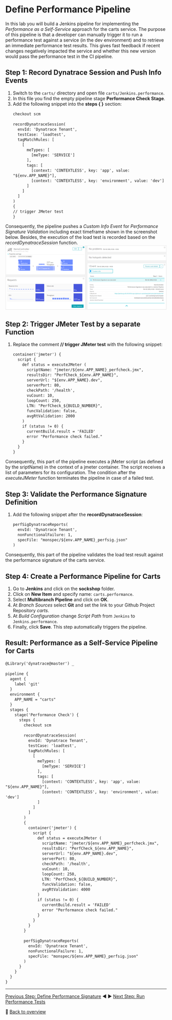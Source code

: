 # Define Performance Pipeline

In this lab you will build a Jenkins pipeline for implementing the *Performance as a Self-Service* approach for the carts service. The purpose of this pipeline is that a developer can manually trigger it to run a performance test against a service (in the dev environment) and to retrieve an immediate performance test results. This gives fast feedback if recent changes negatively impacted the service and whether this new version would pass the performance test in the CI pipeline.

## Step 1: Record Dynatrace Session and Push Info Events
1. Switch to the `carts/` directory and open file `carts/Jenkins.performance`.
1. In this file you find the empty pipeline stage **Performance Check Stage**.
1. Add the following snippet into the **steps { }** section:
    ```
    checkout scm

    recordDynatraceSession(
      envId: 'Dynatrace Tenant',
      testCase: 'loadtest',
      tagMatchRules: [
        [
          meTypes: [
            [meType: 'SERVICE']
          ],
          tags: [
            [context: 'CONTEXTLESS', key: 'app', value: "${env.APP_NAME}"],
            [context: 'CONTEXTLESS', key: 'environment', value: 'dev']
          ]
        ]
      ]
    ) 
    {
    // trigger JMeter test
    }  
    ```
Consequently, the pipeline pushes a *Custom Info Event* for *Performance Signature Validation* including exact timeframe shown in the screenshot below. Besides, the execution of the load test is recorded based on the *recordDynatraceSession* function. 
![performance_signature_event](../assets/performance_signature_event.png)

## Step 2: Trigger JMeter Test by a separate Function
1. Replace the comment **// trigger JMeter test** with the following snippet:
    ```
    container('jmeter') {
      script {
        def status = executeJMeter ( 
          scriptName: "jmeter/${env.APP_NAME}_perfcheck.jmx",
          resultsDir: "PerfCheck_${env.APP_NAME}",
          serverUrl: "${env.APP_NAME}.dev", 
          serverPort: 80,
          checkPath: '/health',
          vuCount: 10,
          loopCount: 250,
          LTN: "PerfCheck_${BUILD_NUMBER}",
          funcValidation: false,
          avgRtValidation: 2000
        )
        if (status != 0) {
          currentBuild.result = 'FAILED'
          error "Performance check failed."
        }
      }
    }
    ```
Consequently, this part of the pipeline executes a jMeter script (as defined by the sriptName) in the context of a jmeter container. The script receives a list of parameters for its configuration. The condition after the *executeJMeter* function terminates the pipeline in case of a failed test.  

## Step 3: Validate the Performance Signature Definition
1. Add the following snippet after the **recordDynatraceSession**:
    ```
    perfSigDynatraceReports(
      envId: 'Dynatrace Tenant', 
      nonFunctionalFailure: 1, 
      specFile: "monspec/${env.APP_NAME}_perfsig.json"
    ) 
    ```
Consequently, this part of the pipeline validates the load test result against the performance signature of the carts service.

## Step 4: Create a Performance Pipeline for Carts
1. Go to  **Jenkins** and click on the **sockshop** folder.
1. Click on **New Item** and specify name: `carts.performance`.
1. Select **Multibranch Pipeline** and click on **OK**.
1. At *Branch Sources* select **Git** and set the link to your Github Project Repository *carts*.
1. At *Build Configuration* change *Script Path* from `Jenkins` to `Jenkins.performance`.
1. Finally, click **Save**. This step automatically triggers the pipeline.

## Result: Performance as a Self-Service Pipeline for Carts
```
@Library('dynatrace@master') _

pipeline {
  agent {
    label 'git'
  }
  environment {
    APP_NAME = "carts"
  }
  stages {
    stage('Performance Check') {
      steps {
        checkout scm

        recordDynatraceSession(
          envId: 'Dynatrace Tenant',
          testCase: 'loadtest',
          tagMatchRules: [
            [
              meTypes: [
                [meType: 'SERVICE']
              ],
              tags: [
                [context: 'CONTEXTLESS', key: 'app', value: "${env.APP_NAME}"],
                [context: 'CONTEXTLESS', key: 'environment', value: 'dev']
              ]
            ]
          ]
        ) 
        {
          container('jmeter') {
            script {
              def status = executeJMeter ( 
                scriptName: "jmeter/${env.APP_NAME}_perfcheck.jmx",
                resultsDir: "PerfCheck_${env.APP_NAME}",
                serverUrl: "${env.APP_NAME}.dev", 
                serverPort: 80,
                checkPath: '/health',
                vuCount: 10,
                loopCount: 250,
                LTN: "PerfCheck_${BUILD_NUMBER}",
                funcValidation: false,
                avgRtValidation: 4000
              )
              if (status != 0) {
                currentBuild.result = 'FAILED'
                error "Performance check failed."
              }
            }
          }
        }

        perfSigDynatraceReports(
          envId: 'Dynatrace Tenant', 
          nonFunctionalFailure: 1, 
          specFile: "monspec/${env.APP_NAME}_perfsig.json"
        ) 
      }
    }
  }
}
```

---

[Previous Step: Define Performance Signature](../03_Define_Performance_Signature) :arrow_backward: :arrow_forward: [Next Step: Run Performance Tests](../05_Run_Performance_Tests)

:arrow_up_small: [Back to overview](../)
